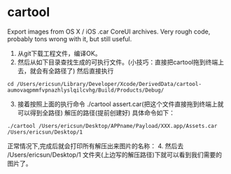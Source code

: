 cartool
=======

Export images from OS X / iOS .car CoreUI archives. Very rough code, probably tons wrong with it, but still useful.

1. 从git下载工程文件，编译OK。 
2. 然后从如下目录查找生成的可执行文件。(小技巧：直接把cartool拖到终端上去，就会有全路径了) 然后直接执行
```
cd /Users/ericsun/Library/Developer/Xcode/DerivedData/cartool-aumovaqpmmfvpnazhlyslqilcvhg/Build/Products/Debug/
```

3. 接着按照上面的执行命令 ./cartool assert.car(把这个文件直接拖到终端上就可以得到全路径) 解压的路径(提前创建好) 
   具体命令如下：
```
./cartool /Users/ericsun/Desktop/APPname/Payload/XXX.app/Assets.car /Users/ericsun/Desktop/1
```
正常情况下,完成后就会打印所有解压出来图片的名称： 
4. 然后去 /Users/ericsun/Desktop/1 文件夹(上边写的解压路径)下就可以看到我们需要的图片了。 
